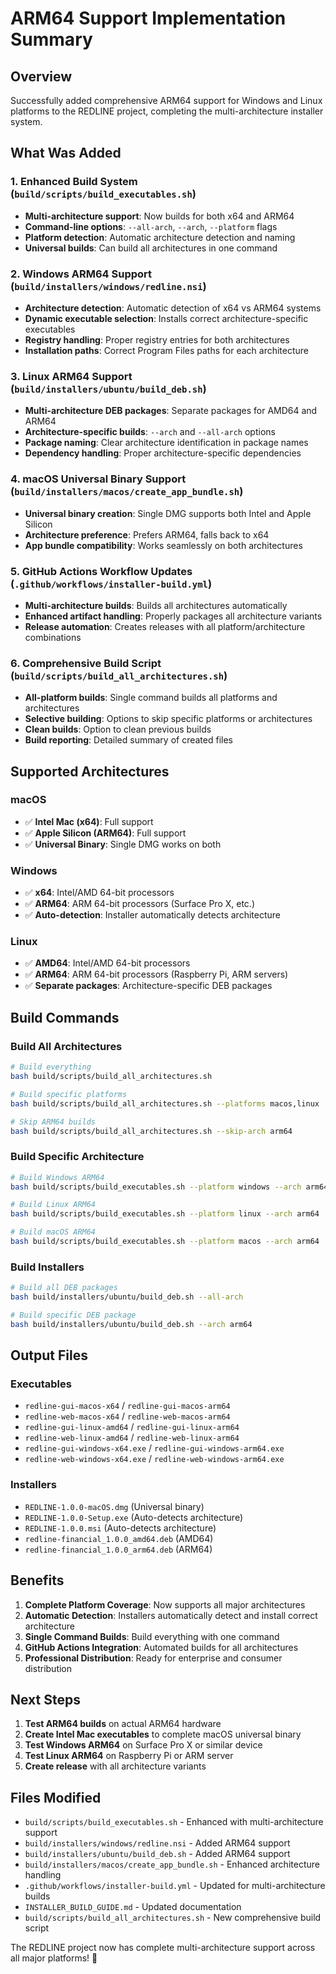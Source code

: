 # ARM64 Support Implementation Summary

## Overview

Successfully added comprehensive ARM64 support for Windows and Linux platforms to the REDLINE project, completing the multi-architecture installer system.

## What Was Added

### 1. Enhanced Build System (`build/scripts/build_executables.sh`)
- **Multi-architecture support**: Now builds for both x64 and ARM64
- **Command-line options**: `--all-arch`, `--arch`, `--platform` flags
- **Platform detection**: Automatic architecture detection and naming
- **Universal builds**: Can build all architectures in one command

### 2. Windows ARM64 Support (`build/installers/windows/redline.nsi`)
- **Architecture detection**: Automatic detection of x64 vs ARM64 systems
- **Dynamic executable selection**: Installs correct architecture-specific executables
- **Registry handling**: Proper registry entries for both architectures
- **Installation paths**: Correct Program Files paths for each architecture

### 3. Linux ARM64 Support (`build/installers/ubuntu/build_deb.sh`)
- **Multi-architecture DEB packages**: Separate packages for AMD64 and ARM64
- **Architecture-specific builds**: `--arch` and `--all-arch` options
- **Package naming**: Clear architecture identification in package names
- **Dependency handling**: Proper architecture-specific dependencies

### 4. macOS Universal Binary Support (`build/installers/macos/create_app_bundle.sh`)
- **Universal binary creation**: Single DMG supports both Intel and Apple Silicon
- **Architecture preference**: Prefers ARM64, falls back to x64
- **App bundle compatibility**: Works seamlessly on both architectures

### 5. GitHub Actions Workflow Updates (`.github/workflows/installer-build.yml`)
- **Multi-architecture builds**: Builds all architectures automatically
- **Enhanced artifact handling**: Properly packages all architecture variants
- **Release automation**: Creates releases with all platform/architecture combinations

### 6. Comprehensive Build Script (`build/scripts/build_all_architectures.sh`)
- **All-platform builds**: Single command builds all platforms and architectures
- **Selective building**: Options to skip specific platforms or architectures
- **Clean builds**: Option to clean previous builds
- **Build reporting**: Detailed summary of created files

## Supported Architectures

### macOS
- ✅ **Intel Mac (x64)**: Full support
- ✅ **Apple Silicon (ARM64)**: Full support
- ✅ **Universal Binary**: Single DMG works on both

### Windows
- ✅ **x64**: Intel/AMD 64-bit processors
- ✅ **ARM64**: ARM 64-bit processors (Surface Pro X, etc.)
- ✅ **Auto-detection**: Installer automatically detects architecture

### Linux
- ✅ **AMD64**: Intel/AMD 64-bit processors
- ✅ **ARM64**: ARM 64-bit processors (Raspberry Pi, ARM servers)
- ✅ **Separate packages**: Architecture-specific DEB packages

## Build Commands

### Build All Architectures
```bash
# Build everything
bash build/scripts/build_all_architectures.sh

# Build specific platforms
bash build/scripts/build_all_architectures.sh --platforms macos,linux

# Skip ARM64 builds
bash build/scripts/build_all_architectures.sh --skip-arch arm64
```

### Build Specific Architecture
```bash
# Build Windows ARM64
bash build/scripts/build_executables.sh --platform windows --arch arm64

# Build Linux ARM64
bash build/scripts/build_executables.sh --platform linux --arch arm64

# Build macOS ARM64
bash build/scripts/build_executables.sh --platform macos --arch arm64
```

### Build Installers
```bash
# Build all DEB packages
bash build/installers/ubuntu/build_deb.sh --all-arch

# Build specific DEB package
bash build/installers/ubuntu/build_deb.sh --arch arm64
```

## Output Files

### Executables
- `redline-gui-macos-x64` / `redline-gui-macos-arm64`
- `redline-web-macos-x64` / `redline-web-macos-arm64`
- `redline-gui-linux-amd64` / `redline-gui-linux-arm64`
- `redline-web-linux-amd64` / `redline-web-linux-arm64`
- `redline-gui-windows-x64.exe` / `redline-gui-windows-arm64.exe`
- `redline-web-windows-x64.exe` / `redline-web-windows-arm64.exe`

### Installers
- `REDLINE-1.0.0-macOS.dmg` (Universal binary)
- `REDLINE-1.0.0-Setup.exe` (Auto-detects architecture)
- `REDLINE-1.0.0.msi` (Auto-detects architecture)
- `redline-financial_1.0.0_amd64.deb` (AMD64)
- `redline-financial_1.0.0_arm64.deb` (ARM64)

## Benefits

1. **Complete Platform Coverage**: Now supports all major architectures
2. **Automatic Detection**: Installers automatically detect and install correct architecture
3. **Single Command Builds**: Build everything with one command
4. **GitHub Actions Integration**: Automated builds for all architectures
5. **Professional Distribution**: Ready for enterprise and consumer distribution

## Next Steps

1. **Test ARM64 builds** on actual ARM64 hardware
2. **Create Intel Mac executables** to complete macOS universal binary
3. **Test Windows ARM64** on Surface Pro X or similar device
4. **Test Linux ARM64** on Raspberry Pi or ARM server
5. **Create release** with all architecture variants

## Files Modified

- `build/scripts/build_executables.sh` - Enhanced with multi-architecture support
- `build/installers/windows/redline.nsi` - Added ARM64 support
- `build/installers/ubuntu/build_deb.sh` - Added ARM64 support
- `build/installers/macos/create_app_bundle.sh` - Enhanced architecture handling
- `.github/workflows/installer-build.yml` - Updated for multi-architecture builds
- `INSTALLER_BUILD_GUIDE.md` - Updated documentation
- `build/scripts/build_all_architectures.sh` - New comprehensive build script

The REDLINE project now has complete multi-architecture support across all major platforms! 🎉
